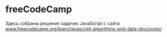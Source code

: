  #  freeCodeCamp
Здесь собраны решения задачек JavaScript с сайта www.freecodecamp.org/learn/javascript-algorithms-and-data-structures/  
